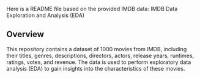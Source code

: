 Here is a README file based on the provided IMDB data: IMDB Data Exploration and Analysis (EDA)
## Overview
This repository contains a dataset of 1000 movies from IMDB, including their titles, genres, descriptions, directors, actors, release years, runtimes, ratings, votes, and revenue. The data is used to perform exploratory data analysis (EDA) to gain insights into the characteristics of these movies.
